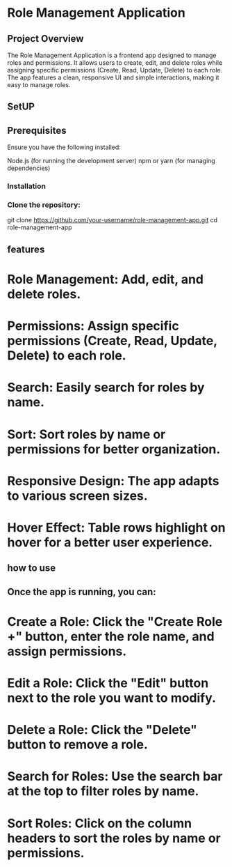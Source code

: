 # Role Management Application
## Project Overview

The Role Management Application is a frontend app designed to manage roles and permissions. It allows users to create, edit, and delete roles while assigning specific permissions (Create, Read, Update, Delete) to each role. The app features a clean, responsive UI and simple interactions, making it easy to manage roles.



## SetUP
## Prerequisites

Ensure you have the following installed:

Node.js (for running the development server)
npm or yarn (for managing dependencies)

### Installation
### Clone the repository:

git clone https://github.com/your-username/role-management-app.git
cd role-management-app


## features

# Role Management: Add, edit, and delete roles.
# Permissions: Assign specific permissions (Create, Read, Update, Delete) to each role.
# Search: Easily search for roles by name.
# Sort: Sort roles by name or permissions for better organization.
# Responsive Design: The app adapts to various screen sizes.
# Hover Effect: Table rows highlight on hover for a better user experience.

## how to use

## Once the app is running, you can:

# Create a Role: Click the "Create Role +" button, enter the role name, and assign permissions.
# Edit a Role: Click the "Edit" button next to the role you want to modify.
# Delete a Role: Click the "Delete" button to remove a role.
# Search for Roles: Use the search bar at the top to filter roles by name.
# Sort Roles: Click on the column headers to sort the roles by name or permissions.


